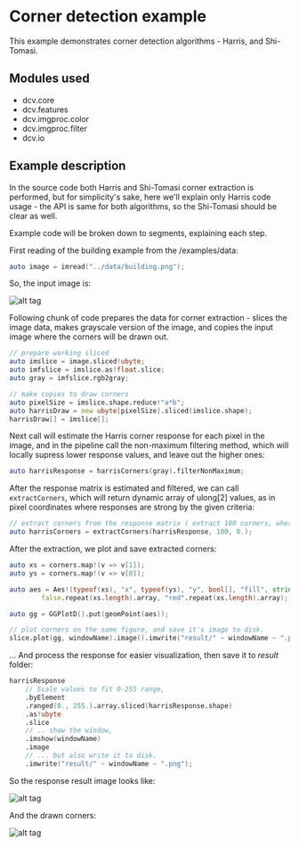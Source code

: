 # Corner detection example


This example demonstrates corner detection algorithms - Harris, and Shi-Tomasi.


## Modules used
* dcv.core
* dcv.features
* dcv.imgproc.color
* dcv.imgproc.filter
* dcv.io

## Example description

In the source code both Harris and Shi-Tomasi corner extraction is performed, but for simplicity's sake, here we'll explain only Harris code usage - the API is same for both algorithms, so the Shi-Tomasi should be clear as well.

Example code will be broken down to segments, explaining each step.

First reading of the building example from the /examples/data:

```d
auto image = imread("../data/building.png");
```

So, the input image is:

![alt tag](https://github.com/libmir/dcv/blob/master/examples/data/building.png)

Following chunk of code prepares the data for corner extraction - slices the image data, makes grayscale version of the image, and copies the input image where the corners will be drawn out.

```d
// prepare working sliced
auto imslice = image.sliced!ubyte;
auto imfslice = imslice.as!float.slice;
auto gray = imfslice.rgb2gray;

// make copies to draw corners 
auto pixelSize = imslice.shape.reduce!"a*b";
auto harrisDraw = new ubyte[pixelSize].sliced(imslice.shape);
harrisDraw[] = imslice[];
```

Next call will estimate the Harris corner response for each pixel in the image, and in the pipeline call the non-maximum filtering method, which will locally supress lower response values, and leave out the higher ones:
```d
auto harrisResponse = harrisCorners(gray).filterNonMaximum;
```

After the response matrix is estimated and filtered, we can call ```extractCorners```, which will return dynamic array of ulong[2] values, as in pixel coordinates where responses are strong by the given criteria:

```d
// extract corners from the response matrix ( extract 100 corners, where each response is larger than 0.)
auto harrisCorners = extractCorners(harrisResponse, 100, 0.);
```

After the extraction, we plot and save extracted corners:

```d
auto xs = corners.map!(v => v[1]);
auto ys = corners.map!(v => v[0]);

auto aes = Aes!(typeof(xs), "x", typeof(ys), "y", bool[], "fill", string[], "colour")(xs, ys,
        false.repeat(xs.length).array, "red".repeat(xs.length).array);

auto gg = GGPlotD().put(geomPoint(aes));

// plot corners on the same figure, and save it's image to disk.
slice.plot(gg, windowName).image().imwrite("result/" ~ windowName ~ ".png");
```

... And process the response for easier visualization, then save it to *result* folder:

```d
harrisResponse 
    // Scale values to fit 0-255 range,
    .byElement
    .ranged(0., 255.).array.sliced(harrisResponse.shape)
    .as!ubyte
    .slice
    // .. show the window,
    .imshow(windowName) 
    .image
    // ... but also write it to disk.
    .imwrite("result/" ~ windowName ~ ".png");
```

So the response result image looks like:

![alt tag](https://github.com/libmir/dcv/blob/master/examples/features/result/harrisResponse.png)

And the drawn corners:

![alt tag](https://github.com/libmir/dcv/blob/master/examples/features/result/harrisCorners.png)
